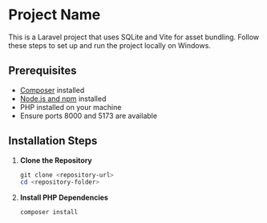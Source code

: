 # Project Name

This is a Laravel project that uses SQLite and Vite for asset bundling. Follow these steps to set up and run the project locally on Windows.

## Prerequisites

- [Composer](https://getcomposer.org/download/) installed
- [Node.js and npm](https://nodejs.org/en/download/) installed
- PHP installed on your machine
- Ensure ports 8000 and 5173 are available

## Installation Steps

1. **Clone the Repository**
   ```powershell
   git clone <repository-url>
   cd <repository-folder>

2. **Install PHP Dependencies**
    ```powershell
    composer install

    


